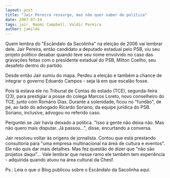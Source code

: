```yaml
---
layout: post
title: "Jair Pereira ressurge, mas não quer saber de política"
date: 2007-07-24
tags: jair, Naomi Campbell, Valdir Pereira
author: jamildo
---
```

Quem lembra do "Esc&acirc;ndalo da Sacolinha" na elei&ccedil;&atilde;o de 2006 vai lembrar dele. Jair Pereira, ent&atilde;o candidato a deputado estadual pelo PSB, viu seu projeto pol&iacute;tico desabar quando&nbsp;teve seu nome envolvido no caso das grava&ccedil;&otilde;es feitas com o presidente estadual&nbsp;do PSB, Milton Coelho, seu desafeto dentro do partido.&nbsp;

Desde ent&atilde;o Jair sumiu do mapa. Perdeu a elei&ccedil;&atilde;o e tamb&eacute;m a chance de integrar o governo Eduardo Campos - seja l&aacute;&nbsp;em&nbsp;que escal&atilde;o fosse.

Pois l&aacute; estava ele no Tribunal de Contas do estado (TCE), segunda-feira (23), para prestigiar a posse do colega Marcos Loreto, novo conselheiro do TCE, junto com Rom&aacute;rio Dias. Durante a solenidade, ficou no "fund&atilde;o", de p&eacute;, ao lado&nbsp;do advogado Ricardo Soriano, da equipe jur&iacute;dica do PSB. Soriano, inclusive, advogou no referido caso. 

Perguntei se Jair havia deixado a pol&iacute;tica. "Isso a gente n&atilde;o deixa n&atilde;o. Mas n&atilde;o quero mais disputar. J&aacute; passou...", disse, encurtando a conversa.

Jair resolveu voltar &agrave;s origens de jornalista.&nbsp;Contou que est&aacute; prestando consultoria para "uma empresa multinacional na &aacute;rea de cultura e eventos". Ele n&atilde;o&nbsp;quis dar mais detalhes.&nbsp;Mas fez quest&atilde;o de dizer que "n&atilde;o s&atilde;o projetos daqui"...&nbsp;Vale lembrar que nesse ramo ele tamb&eacute;m tem experi&ecirc;ncia - adquirida quando atuou na &aacute;rea cultural da Chesf.

Ps.: Leia o que o Blog publicou sobre o Esc&acirc;ndalo da Sacolinha aqui.&nbsp;